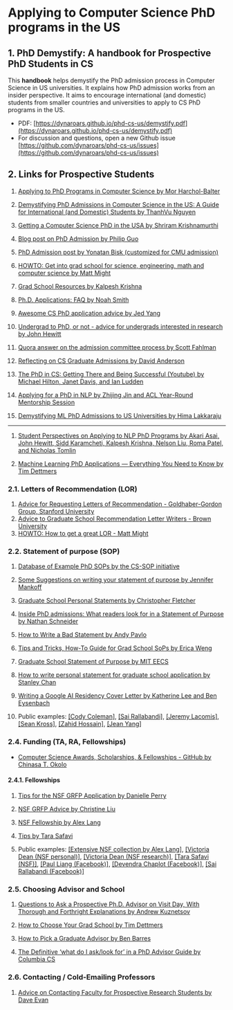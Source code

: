 # Applying to Computer Science PhD programs in the US


##  1. <a name='PhDDemystify:AGuidelineforProspectivePhDStudentsinCS'></a>PhD Demystify: A handbook for Prospective PhD Students in CS
This **handbook** helps demystify the PhD admission process in Computer Science in US universities. It explains how PhD admission works from an insider perspective.  It aims to encourage international (and domestic) students from smaller countries and universities to apply to CS PhD programs in the US.

- PDF: [https://dynaroars.github.io/phd-cs-us/demystify.pdf](https://dynaroars.github.io/phd-cs-us/demystify.pdf)
- For discussion and questions, open a new Github issue [https://github.com/dynaroars/phd-cs-us/issues](https://github.com/dynaroars/phd-cs-us/issues)



##  2. <a name='LinksforProspectiveStudents'></a>Links for Prospective Students

1. [Applying to PhD Programs in Computer Science by Mor Harchol-Balter](https://www.cs.cmu.edu/~harchol/gradschooltalk.pdf)

1. [Demystifying PhD Admissions in Computer Science in the US: A Guide for International (and Domestic) Students by ThanhVu Nguyen](https://github.com/dynaroars/phd-cs-us/)

1. [Getting a Computer Science PhD in the USA by Shriram Krishnamurthi](https://parentheticallyspeaking.org/articles/us-cs-phd-faq/)

1. [Blog post on PhD Admission by Philip Guo](https://pg.ucsd.edu/PhD-application-tips.htm)

1. [PhD Admission post by Yonatan Bisk (customized for CMU admission)](https://talkingtorobots.com/FAQ.html)

1. [HOWTO: Get into grad school for science, engineering, math and computer science by Matt Might](https://matt.might.net/articles/how-to-apply-and-get-in-to-graduate-school-in-science-mathematics-engineering-or-computer-science/)

1. [Grad School Resources by Kalpesh Krishna](https://martiansideofthemoon.github.io/2018/05/29/grad-resources.html)

1. [Ph.D. Applications: FAQ by Noah Smith](https://docs.google.com/document/d/1lT-bsIP0GKfh8l5sQnM2hCzzR9prt-QLx16rimUOdIM/edit)


1. [Awesome CS PhD application advice by Jed Yang](https://jedyang.com/post/list-of-awesome-cs-phd-application-advice/)

1. [Undergrad to PhD, or not - advice for undergrads interested in research by John Hewitt](https://nlp.stanford.edu//~johnhew//undergrad-researchers.html)


1. [Quora answer on the admission committee process by Scott Fahlman](https://www.quora.com/What-does-the-admissions-committee-process-for-graduate-school-look-like-Do-you-sit-in-a-room-and-all-discuss-the-same-candidate-at-the-same-time-or-is-it-more-of-an-individual-process-with-opinions-aggregated-at-the-end)

1. [Reflecting on CS Graduate Admissions by David Anderson](https://da-data.blogspot.com/2015/03/reflecting-on-cs-graduate-admissions.html)

1. [The PhD in CS: Getting There and Being Successful (Youtube) by Michael Hilton, Janet Davis, and Ian Ludden](https://www.youtube.com/watch?v=Qn7eUeNw6vI)

1. [Applying for a PhD in NLP by Zhijing Jin and ACL Year-Round Mentorship Session](https://medium.com/@zhijing-jin/applying-for-a-phd-in-nlp-9d070a02cda0)

1. [Demystifying ML PhD Admissions to US Universities by Hima Lakkaraju](https://www.youtube.com/watch?v=z6TkkdlRWcU&ab_channel=HimabinduLakkaraju)

---

1. [Student Perspectives on Applying to NLP PhD Programs by Akari Asai, John Hewitt, Sidd Karamcheti, Kalpesh Krishna, Nelson Liu, Roma Patel, and Nicholas Tomlin](https://blog.nelsonliu.me/2019/10/24/student-perspectives-on-applying-to-nlp-phd-programs/)

1. [Machine Learning PhD Applications — Everything You Need to Know by Tim Dettmers](https://timdettmers.com/2018/11/26/phd-applications/)



<!-- 1. [A long, rambling, mostly personal corpus of advice on applying to Computer Science grad school (for UWCSE students) by Justine Sherry](https://people.eecs.berkeley.edu/~justine/advice.pdf) -->





###  2.1. <a name='LettersofRecommendationLOR'></a>Letters of Recommendation (LOR)


1. [Advice for Requesting Letters of Recommendation - Goldhaber-Gordon Group, Stanford University](https://ggg.stanford.edu/advice-recommendations) 
1. [Advice to Graduate School Recommendation Letter Writers - Brown University](https://cs.brown.edu/~sk/Memos/Grad-School-Recos/)  
1. [HOWTO: How to get a great LOR - Matt Might](https://matt.might.net/articles/how-to-recommendation-letter/) 


###  2.2. <a name='StatementofpurposeSOP'></a>Statement of purpose (SOP)


1. [Database of Example PhD SOPs by the CS-SOP initiative](https://cs-sop.org)

1. [Some Suggestions on writing your statement of purpose by Jennifer Mankoff](https://www.cc.gatech.edu/fce/people/jmankoff/gradschool/sops.html)

1. [Graduate School Personal Statements by Christopher Fletcher](http://cwfletcher.net/Pages/SoP.php)

1. [Inside PhD admissions: What readers look for in a Statement of Purpose by Nathan Schneider](https://nschneid.medium.com/inside-ph-d-admissions-what-readers-look-for-in-a-statement-of-purpose-3db4e6081f80)

1. [How to Write a Bad Statement by Andy Pavlo](https://www.cs.cmu.edu/~pavlo/blog/2015/10/how-to-write-a-bad-statement-for-a-computer-science-phd-admissions-application.html)

1. [Tips and Tricks, How-To Guide for Grad School SoPs by Erica Weng](https://t.co/J71ZD2dKJ1)

1. [Graduate School Statement of Purpose by MIT EECS](https://mitcommlab.mit.edu/eecs/commkit/graduate-school-personal-statement/)

1. [How to write personal statement for graduate school application by Stanley Chan](https://engineering.purdue.edu/ChanGroup/write_statement.html)

1. [Writing a Google AI Residency Cover Letter by Katherine Lee and Ben Eysenbach](https://colinraffel.com/blog/writing-a-google-ai-residency-cover-letter.html)

1. Public examples: [[Cody Coleman]](https://www.codycoleman.com/public/misc/Stanford-purpose.pdf), [[Sai Rallabandi]](http://www.cs.cmu.edu/~srallaba/pdfs/statement_PhD.pdf), [[Jeremy Lacomis]](https://www.cs.cmu.edu/~jlacomis/assets/statement/personal-statement-cmu.pdf), [[Sean Kross]](https://seankross.com/notes/grad-school-essays/ShortPersonalStatement.pdf), [[Zahid Hossain]](https://graphics.stanford.edu/~zhossain/grad/sop_mit.pdf), [[Jean Yang]](https://github.com/jeanqasaur/academic-application-materials/blob/master/phd-application-2007/personal_statement.pdf)


  <!--   \item \href{https://chrisblattman.com/blog/2022/01/11/}{Writing your statement of purpose} by Chris Blattman
  \item \href{http://www.pl-enthusiast.net/2022/10/03/how-to-write-a-grad-school-personal-statement/}{How to Write a Grad School Personal Statement} by Mike Hicks
  \item     \href{https://cs-sop.notion.site/cs-sop/CS-PhD-Statements-of-Purpose-df39955313834889b7ac5411c37b958d?p=f5d5980a71524ebaa4e6ae57266b847c&pm=s}{CS PhD SOP database} by cs-sop.org
 -->

<!-- ###  2.3. <a name='ResearchExperiencePublicationsandall'></a>Research Experience (Publications and all)
###  2.3. <a name='GPAandStandardTestsGREsIELETSTOEFL--'></a>GPA and Standard Tests (GREs, IELETS, TOEFL) -->

###  2.4. <a name='FundingTARAFellowships'></a>Funding (TA, RA, Fellowships)

  - [Computer Science Awards, Scholarships, & Fellowships - GitHub by Chinasa T. Okolo](https://github.com/chinasatokolo/csGraduateFellowships)

####  2.4.1. <a name='Fellowships'></a>Fellowships

1. [Tips for the NSF GRFP Application by Danielle Perry](https://web.uri.edu/graduate-writing-center/tips-for-the-nsf-grfp-application/)

1. [NSF GRFP Advice by Christine Liu](http://www.christineliuart.com/writing/2018/8/31/advice-for-applying-to-the-nsf-grfp)

1. [NSF Fellowship by Alex Lang](https://www.alexhunterlang.com/nsf-fellowship)

1. [Tips by Tara Safavi](https://tsafavi.github.io/nsf-grfp.html)

1. Public examples: [[Extensive NSF collection by Alex Lang]](https://docs.google.com/spreadsheets/d/1xoezGhbtcpg3BvNdag2F5dTQM-Xl2EELUgAfG1eUg0s/edit#gid=0), [[Victoria Dean (NSF personal)]](https://vdean.github.io/resources/NSF_Personal_Statement_Victoria_Dean.pdf), [[Victoria Dean (NSF research)]](https://vdean.github.io/resources/NSF_Research_Statement_Victoria_Dean.pdf), [[Tara Safavi (NSF)]](https://tsafavi.github.io/assets/pdf/nsf-personal.pdf), [[Paul Liang (Facebook)]](http://www.cs.cmu.edu/~pliang/research_statement_paul_liang_2020.pdf), [[Devendra Chaplot (Facebook)]](https://devendrachaplot.github.io/misc/DevendraChaplot_Statement2019.pdf), [[Sai Rallabandi (Facebook)]](http://www.cs.cmu.edu/~srallaba/pdfs/fellowships_mothersheet.pdf)

###  2.5. <a name='ChoosingAdvisorandSchool'></a>Choosing Advisor and School

1. [Questions to Ask a Prospective Ph.D. Advisor on Visit Day, With Thorough and Forthright Explanations by Andrew Kuznetsov](https://blog.ml.cmu.edu/2020/03/02/questions-to-ask-a-prospective-ph-d-advisor-on-visit-day-with-thorough-and-forthright-explanations/)

1. [How to Choose Your Grad School by Tim Dettmers](https://timdettmers.com/2022/03/13/how-to-choose-your-grad-school/)

1. [How to Pick a Graduate Advisor by Ben Barres](https://hst.mit.edu/sites/default/files/media/files/Barres%20BA.Neuron.80.275.2013.pdf)

1. [The Definitive ‘what do I ask/look for’ in a PhD Advisor Guide by Columbia CS](https://www.cs.columbia.edu/wp-content/uploads/2019/03/Get-Advisor.pdf)

###  2.6. <a name='ContactingCold-EmailingProfessors'></a>Contacting / Cold-Emailing Professors
1. [Advice on Contacting Faculty for Prospective Research Students by Dave Evan](https://uvasrg.github.io/prospective/)

